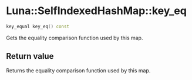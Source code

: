 # Luna::SelfIndexedHashMap::key_eq

```c++
key_equal key_eq() const
```

Gets the equality comparison function used by this map. 



## Return value
Returns the equality comparison function used by this map. 

